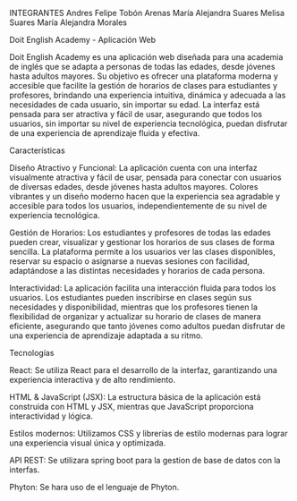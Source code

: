 
INTEGRANTES 
Andres Felipe Tobón Arenas
María Alejandra Suares
Melisa Suares 
María Alejandra Morales 

Doit English Academy - Aplicación Web

Doit English Academy es una aplicación web diseñada para una academia de inglés que se adapta a personas de todas las edades, desde jóvenes hasta adultos mayores. Su objetivo es ofrecer una plataforma moderna y accesible que facilite la gestión de horarios de clases para estudiantes y profesores, brindando una experiencia intuitiva, dinámica y adecuada a las necesidades de cada usuario, sin importar su edad. La interfaz está pensada para ser atractiva y fácil de usar, asegurando que todos los usuarios, sin importar su nivel de experiencia tecnológica, puedan disfrutar de una experiencia de aprendizaje fluida y efectiva.


Características

Diseño Atractivo y Funcional: La aplicación cuenta con una interfaz visualmente atractiva y fácil de usar, pensada para conectar con usuarios de diversas edades, desde jóvenes hasta adultos mayores. Colores vibrantes y un diseño moderno hacen que la experiencia sea agradable y accesible para todos los usuarios, independientemente de su nivel de experiencia tecnológica.

Gestión de Horarios: Los estudiantes y profesores de todas las edades pueden crear, visualizar y gestionar los horarios de sus clases de forma sencilla. La plataforma permite a los usuarios ver las clases disponibles, reservar su espacio o asignarse a nuevas sesiones con facilidad, adaptándose a las distintas necesidades y horarios de cada persona.

Interactividad: La aplicación facilita una interacción fluida para todos los usuarios. Los estudiantes pueden inscribirse en clases según sus necesidades y disponibilidad, mientras que los profesores tienen la flexibilidad de organizar y actualizar su horario de clases de manera eficiente, asegurando que tanto jóvenes como adultos puedan disfrutar de una experiencia de aprendizaje adaptada a su ritmo.


Tecnologías

React: Se utiliza React para el desarrollo de la interfaz, garantizando una experiencia interactiva y de alto rendimiento.

HTML & JavaScript (JSX): La estructura básica de la aplicación está construida con HTML y JSX, mientras que JavaScript proporciona interactividad y lógica.

Estilos modernos: Utilizamos CSS y librerías de estilo modernas para lograr una experiencia visual única y optimizada.

API REST: Se utilizara spring boot para la gestion de base de datos con la interfas.

Phyton: Se hara uso de el lenguaje de Phyton.


